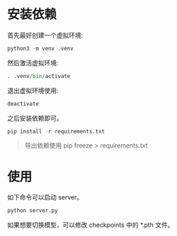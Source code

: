 # 安装依赖

首先最好创建一个虚拟环境:

```python
python3 -m venv .venv
```
然后激活虚拟环境:

```python
. .venv/bin/activate
```

退出虚拟环境使用:

```python
deactivate
```

之后安装依赖即可。
```python
pip install -r requirements.txt
```

> 导出依赖使用 pip freeze > requirements.txt

# 使用

如下命令可以启动 server。

```python
python server.py
```

如果想要切换模型，可以修改 checkpoints 中的 *.pth 文件。